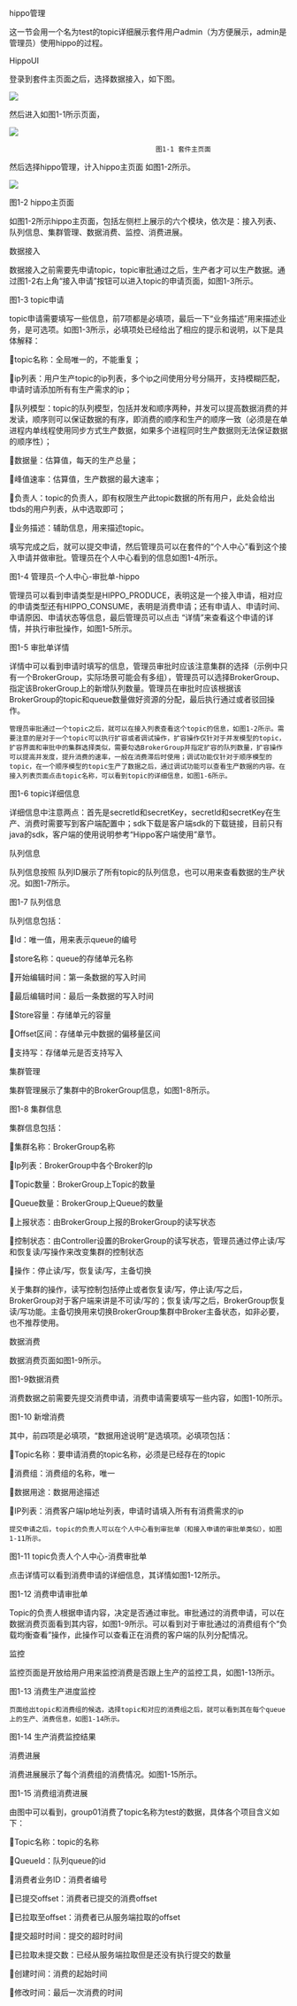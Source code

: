 hippo管理

这一节会用一个名为test的topic详细展示套件用户admin（为方便展示，admin是管理员）使用hippo的过程。

HippoUI

登录到套件主页面之后，选择数据接入，如下图。

![](/数据接入/Hippo管理/enter_step1.png)

然后进入如图1-1所示页面，

![](/数据接入/Hippo管理/enter_step2.png)

                                         图1-1 套件主页面

然后选择hippo管理，计入hippo主页面 如图1-2所示。

![](/数据接入/Hippo管理/enter_step3.png)

图1-2 hippo主页面

如图1-2所示hippo主页面，包括左侧栏上展示的六个模块，依次是：接入列表、队列信息、集群管理、数据消费、监控、消费进展。

数据接入

数据接入之前需要先申请topic，topic审批通过之后，生产者才可以生产数据。通过图1-2右上角“接入申请”按钮可以进入topic的申请页面，如图1-3所示。

图1-3 topic申请

topic申请需要填写一些信息，前7项都是必填项，最后一下“业务描述”用来描述业务，是可选项。如图1-3所示，必填项处已经给出了相应的提示和说明，以下是具体解释：

topic名称：全局唯一的，不能重复；

ip列表：用户生产topic的ip列表，多个ip之间使用分号分隔开，支持模糊匹配，申请时请添加所有有生产需求的ip；

队列模型：topic的队列模型，包括并发和顺序两种，并发可以提高数据消费的并发读，顺序则可以保证数据的有序，即消费的顺序和生产的顺序一致（必须是在单进程内单线程使用同步方式生产数据，如果多个进程同时生产数据则无法保证数据的顺序性）；

数据量：估算值，每天的生产总量；

峰值速率：估算值，生产数据的最大速率；

负责人：topic的负责人，即有权限生产此topic数据的所有用户，此处会给出tbds的用户列表，从中选取即可；

业务描述：辅助信息，用来描述topic。

填写完成之后，就可以提交申请，然后管理员可以在套件的“个人中心”看到这个接入申请并做审批。管理员在个人中心看到的信息如图1-4所示。

图1-4 管理员-个人中心-审批单-hippo

管理员可以看到申请类型是HIPPO\_PRODUCE，表明这是一个接入申请，相对应的申请类型还有HIPPO\_CONSUME，表明是消费申请；还有申请人、申请时间、申请原因、申请状态等信息，最后管理员可以点击 “详情”来查看这个申请的详情，并执行审批操作，如图1-5所示。

图1-5 审批单详情

详情中可以看到申请时填写的信息，管理员审批时应该注意集群的选择（示例中只有一个BrokerGroup，实际场景可能会有多组），管理员可以选择BrokerGroup、指定该BrokerGroup上的新增队列数量。管理员在审批时应该根据该BrokerGroup的topic和queue数量做好资源的分配，最后执行通过或者驳回操作。

```
管理员审批通过一个topic之后，就可以在接入列表查看这个topic的信息，如图1-2所示。需要注意的是对于一个topic可以执行扩容或者调试操作，扩容操作仅针对于并发模型的topic，扩容界面和审批中的集群选择类似，需要勾选BrokerGroup并指定扩容的队列数量，扩容操作可以提高并发度，提升消费的速率，一般在消费滞后时使用；调试功能仅针对于顺序模型的topic，在一个顺序模型的topic生产了数据之后，通过调试功能可以查看生产数据的内容。在接入列表页面点击topic名称，可以看到topic的详细信息，如图1-6所示。
```

图1-6 topic详细信息

详细信息中注意两点：首先是secretId和secretKey，secretId和secretKey在生产、消费时需要写到客户端配置中；sdk下载是客户端sdk的下载链接，目前只有java的sdk，客户端的使用说明参考“Hippo客户端使用”章节。

队列信息

队列信息按照 队列ID展示了所有topic的队列信息，也可以用来查看数据的生产状况。如图1-7所示。

图1-7 队列信息

队列信息包括：

Id：唯一值，用来表示queue的编号

store名称：queue的存储单元名称

开始编辑时间：第一条数据的写入时间

最后编辑时间：最后一条数据的写入时间

Store容量：存储单元的容量

Offset区间：存储单元中数据的偏移量区间

支持写：存储单元是否支持写入

集群管理

集群管理展示了集群中的BrokerGroup信息，如图1-8所示。

图1-8 集群信息

集群信息包括：

集群名称：BrokerGroup名称

Ip列表：BrokerGroup中各个Broker的Ip

Topic数量：BrokerGroup上Topic的数量

Queue数量：BrokerGroup上Queue的数量

上报状态：由BrokerGroup上报的BrokerGroup的读写状态

控制状态：由Controller设置的BrokerGroup的读写状态，管理员通过停止读/写和恢复读/写操作来改变集群的控制状态

操作：停止读/写，恢复读/写，主备切换

关于集群的操作，读写控制包括停止或者恢复读/写，停止读/写之后，BrokerGroup对于客户端来讲是不可读/写的；恢复读/写之后，BrokerGroup恢复读/写功能。主备切换用来切换BrokerGroup集群中Broker主备状态，如非必要，也不推荐使用。

数据消费

数据消费页面如图1-9所示。

图1-9数据消费

消费数据之前需要先提交消费申请，消费申请需要填写一些内容，如图1-10所示。

图1-10 新增消费

其中，前四项是必填项，“数据用途说明”是选填项。必填项包括：

Topic名称：要申请消费的topic名称，必须是已经存在的topic

消费组：消费组的名称，唯一

数据用途：数据用途描述

IP列表：消费客户端Ip地址列表，申请时请填入所有有消费需求的ip

```
提交申请之后，topic的负责人可以在个人中心看到审批单（和接入申请的审批单类似），如图1-11所示。
```

图1-11 topic负责人个人中心-消费审批单

点击详情可以看到消费申请的详细信息，其详情如图1-12所示。

图1-12 消费申请审批单

Topic的负责人根据申请内容，决定是否通过审批。审批通过的消费申请，可以在数据消费页面看到其内容，如图1-9所示。可以看到对于审批通过的消费组有个“负载均衡查看”操作，此操作可以查看正在消费的客户端的队列分配情况。

监控

监控页面是开放给用户用来监控消费是否跟上生产的监控工具，如图1-13所示。

图1-13 消费生产进度监控

```
页面给出topic和消费组的候选，选择topic和对应的消费组之后，就可以看到其在每个queue上的生产、消费信息，如图1-14所示。
```

图1-14 生产消费监控结果

消费进展

消费进展展示了每个消费组的消费情况。如图1-15所示。

图1-15 消费组消费进展

由图中可以看到，group01消费了topic名称为test的数据，具体各个项目含义如下：

Topic名称：topic的名称

QueueId：队列queue的id

消费者业务ID：消费者编号

已提交offset：消费者已提交的消费offset

已拉取至offset：消费者已从服务端拉取的offset

提交超时时间：提交的超时时间

已拉取未提交数：已经从服务端拉取但是还没有执行提交的数量

创建时间：消费的起始时间

修改时间：最后一次消费的时间

